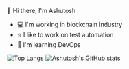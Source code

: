 👋 Hi there, I'm Ashutosh

- :computer: I'm working in blockchain industry
- :star: I like to work on test automation
- :seedling: I'm learning DevOps 

[![Top Langs](https://github-readme-stats.vercel.app/api/top-langs/?username=ashutoshsaxena06)](https://github.com/anuraghazra/github-readme-stats) [![Ashutosh's GitHub stats](https://github-readme-stats.vercel.app/api?username=ashutoshsaxena06)](https://github.com/anuraghazra/github-readme-stats)
